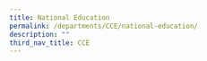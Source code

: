 ```yaml
---
title: National Education
permalink: /departments/CCE/national-education/
description: ""
third_nav_title: CCE
---
```

